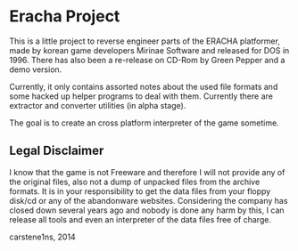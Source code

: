Eracha Project
==============

This is a little project to reverse engineer parts of the ERACHA platformer,
made by korean game developers Mirinae Software and released for DOS in 1996.
There has also been a re-release on CD-Rom by Green Pepper and a demo version.

Currently, it only contains assorted notes about the used file formats and
some hacked up helper programs to deal with them.
Currently there are extractor and converter utilities (in alpha stage).

The goal is to create an cross platform interpreter of the game sometime.

Legal Disclaimer
----------------

I know that the game is not Freeware and therefore I will not provide any
of the original files, also not a dump of unpacked files from the archive
formats.
It is in your responsibility to get the data files from your floppy disk/cd or
any of the abandonware websites.
Considering the company has closed down several years ago and nobody is done
any harm by this, I can release all tools and even an interpreter of the
data files free of charge.

carstene1ns, 2014

